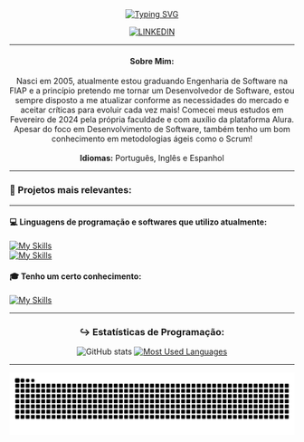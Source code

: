 <div align="center">
  <a href="https://git.io/typing-svg"><img src="https://readme-typing-svg.demolab.com?font=Cascadia+Mono&weight=600&duration=2000&pause=1000&color=D600CF&center=true&vCenter=true&width=435&lines=%3C%2F%3E+Leonardo+Rocha+Scarpitta;%3C%2F%3E+Engenharia+de+Software" alt="Typing SVG" /></a>
  
  [![LINKEDIN](https://img.shields.io/badge/linkedin-%230077B5.svg?style=for-the-badge&logo=linkedin&logoColor=white)](https://www.linkedin.com/in/leonardo-rocha-scarpitta-26a28629b/)
</div>
<hr>

<div align="center"> 
  <h4>
    <b>Sobre Mim:</b>
  </h4>
  
Nasci em 2005, atualmente estou graduando Engenharia de Software na FIAP e a princípio pretendo me tornar um Desenvolvedor de Software, estou sempre disposto a me atualizar conforme as necessidades do mercado e aceitar críticas para evoluir cada vez mais! Comecei meus estudos em Fevereiro de 2024 pela própria faculdade e com auxílio da plataforma Alura. Apesar do foco em Desenvolvimento de Software, também tenho um bom conhecimento em metodologias ágeis como o Scrum! <br><br>
<b>Idiomas:</b> Português, Inglês e Espanhol
</div>

<hr>

<h3>
  <b>📄 Projetos mais relevantes:</b>
</h3>
<hr>
<h4> 
  💻 <b>Linguagens de programação e softwares que utilizo atualmente</b>: 
</h4>

[![My Skills](https://skillicons.dev/icons?i=java,spring,linux,azure,docker,github,postman,mysql,postgres&theme=light)](https://skillicons.dev) <br>
[![My Skills](https://skillicons.dev/icons?i=html,css,nextjs,react,vite,tailwindcss&theme=light)](https://skillicons.dev)

<h4> 
  🎓 <b>Tenho um certo conhecimento</b>:
</h4>

[![My Skills](https://skillicons.dev/icons?i=arduino,cpp,js,flask,py&theme=light)](https://skillicons.dev)

<hr>
<div align="center">

  ### ↪ Estatísticas de Programação:
  
  ![GitHub stats](https://github-readme-stats-git-masterrstaa-rickstaa.vercel.app/api?username=leonardorscarpitta&hide_title=true&show_icons=true&include_all_commits=false&count_private=true&line_height=25&hide=issues&bg_color=000&title_color=FF00F6&text_color=FFF&border_radius=3&border_color=36123c&icon_color=FF00F6&theme=jolly)
  [![Most Used Languages](https://github-readme-stats-git-masterrstaa-rickstaa.vercel.app/api/top-langs/?username=leonardorscarpitta&line_height=10&card_width=290&layout=compact&hide_title=false&count_private=true&langs_count=4&show_icons=true&title_color=FF00F6&hide=html,css&bg_color=000&text_color=8B8B8B&border_radius=3&border_color=561760&count_private=true)](https://github.com/leonardorscarpitta/github-readme-stats)

</div>

<hr>
  
<picture>
  <source media="(prefers-color-scheme: dark)" srcset="https://raw.githubusercontent.com/leonardorscarpitta/leonardorscarpitta/output/github-contribution-grid-snake-dark.svg">
  <source media="(prefers-color-scheme: light)" srcset="https://raw.githubusercontent.com/leonardorscarpitta/leonardorscarpitta/output/github-contribution-grid-snake.svg">
  <img alt="github contribution grid snake animation" src="https://raw.githubusercontent.com/leonardorscarpitta/leonardorscarpitta/output/github-contribution-grid-snake.svg">
</picture>
